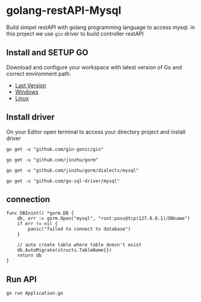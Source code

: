 # golang-restAPI-Mysql
Build simpel restAPI with golang programming language to access mysql. in this project we use `gin` driver to build controller restAPI 

## Install and SETUP GO
Download and configure your workspace with latest version of Go and correct environment path.
- [Last Version](https://golang.org/dl/)
- [Windows](http://www.wadewegner.com/2014/12/easy-go-programming-setup-for-windows/)
- [Linux](http://www.tecmint.com/install-go-in-linux/)


## Install driver
On your Editor open terminal to access your directory project and install driver
```
go get -u "github.com/gin-gonic/gin"
```
```
go get -u "github.com/jinzhu/gorm"
```
```
go get -u "github.com/jinzhu/gorm/dialects/mysql"
```
```
go get -u "github.com/go-sql-driver/mysql"
```

## connection
```
func DBInint() *gorm.DB {
	db, err := gorm.Open("mysql", "root:pass@tcp(127.0.0.1)/DBname")
	if err != nil {
		panic("failed to connect to database")
	}

	// auto create table where table doesn't exist
	db.AutoMigrate(structs.TableName{})
	return db
}

```
## Run API
``` 
go run Application.go
```
